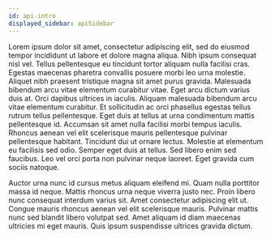 ```yaml
---
id: api-intro
displayed_sidebar: apiSidebar
---
```


Lorem ipsum dolor sit amet, consectetur adipiscing elit, sed do eiusmod tempor incididunt ut labore et dolore magna aliqua. Nibh ipsum consequat nisl vel. Tellus pellentesque eu tincidunt tortor aliquam nulla facilisi cras. Egestas maecenas pharetra convallis posuere morbi leo urna molestie. Aliquet nibh praesent tristique magna sit amet purus gravida. Malesuada bibendum arcu vitae elementum curabitur vitae. Eget arcu dictum varius duis at. Orci dapibus ultrices in iaculis. Aliquam malesuada bibendum arcu vitae elementum curabitur. Et sollicitudin ac orci phasellus egestas tellus rutrum tellus pellentesque. Eget duis at tellus at urna condimentum mattis pellentesque id. Accumsan sit amet nulla facilisi morbi tempus iaculis. Rhoncus aenean vel elit scelerisque mauris pellentesque pulvinar pellentesque habitant. Tincidunt dui ut ornare lectus. Molestie at elementum eu facilisis sed odio. Semper eget duis at tellus. Sed libero enim sed faucibus. Leo vel orci porta non pulvinar neque laoreet. Eget gravida cum sociis natoque.

Auctor urna nunc id cursus metus aliquam eleifend mi. Quam nulla porttitor massa id neque. Mattis rhoncus urna neque viverra justo nec. Proin libero nunc consequat interdum varius sit. Amet consectetur adipiscing elit ut. Congue mauris rhoncus aenean vel elit scelerisque mauris. Pulvinar mattis nunc sed blandit libero volutpat sed. Amet aliquam id diam maecenas ultricies mi eget mauris. Quis ipsum suspendisse ultrices gravida dictum.